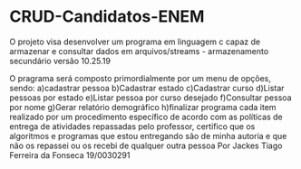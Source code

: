# CRUD-Candidatos-ENEM
O projeto visa desenvolver um programa em linguagem c capaz de armazenar e consultar dados em arquivos/streams - armazenamento secundário
versão 10.25.19

O pragrama será composto primordialmente por um menu de opções, sendo:
a)cadastrar pessoa
b)Cadastrar estado
c)Cadastrar curso
d)Listar pessoas por estado
e)Listar pessoa por curso desejado
f)Consultar pessoa por nome
g)Gerar relatório demográfico
h)finalizar programa
cada item realizado por um procedimento específico
de acordo com as políticas de entrega de atividades repassadas pelo professor, certifico que os algoritmos e programas que estou entregando são de minha autoria e que não os repassei ou os recebi de qualquer outra pessoa
Por Jackes Tiago Ferreira da Fonseca 19/0030291

